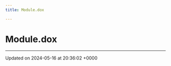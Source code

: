 ```yaml
---
title: Module.dox

---
```


# Module.dox








-------------------------------

Updated on 2024-05-16 at 20:36:02 +0000
